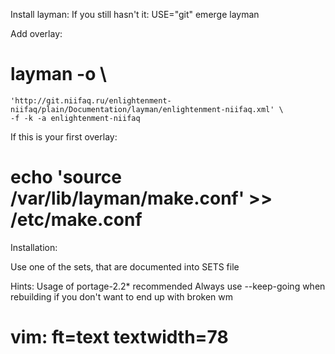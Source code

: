 Install layman:
	If you still hasn't it:
	USE="git" emerge layman

Add overlay:

# layman -o \
	'http://git.niifaq.ru/enlightenment-niifaq/plain/Documentation/layman/enlightenment-niifaq.xml' \
	-f -k -a enlightenment-niifaq

If this is your first overlay:

# echo 'source /var/lib/layman/make.conf' >> /etc/make.conf

Installation:

Use one of the sets, that are documented into SETS file

Hints:
	Usage of portage-2.2* recommended
	Always use --keep-going when rebuilding if you don't want to end up
		with broken wm


# vim: ft=text textwidth=78
